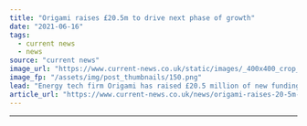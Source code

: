 ```yaml
---
title: "Origami raises £20.5m to drive next phase of growth"
date: "2021-06-16"
tags: 
  - current news
  - news
source: "current news"
image_url: "https://www.current-news.co.uk/static/images/_400x400_crop_center-center/Origami-Fundraise-led-by-Barclays-credit-Origami.png"
image_fp: "/assets/img/post_thumbnails/150.png"
lead: "Energy tech firm Origami has raised £20.5 million of new funding to drive its next phase of growth."
article_url: "https://www.current-news.co.uk/news/origami-raises-20-5m-to-drive-next-phase-of-growth?utm_source=rss-feeds&utm_medium=rss&utm_campaign=rss"
---
```


---
